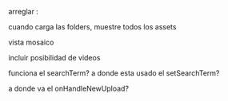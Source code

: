 arreglar :

cuando carga las folders, muestre todos los assets

vista mosaico

incluir posibilidad de videos

funciona el searchTerm? a donde esta usado el setSearchTerm?

a donde va el onHandleNewUpload?
